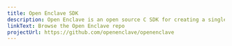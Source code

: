 ```yaml
---
title: Open Enclave SDK
description: Open Enclave is an open source C SDK for creating a single unified enclave abstraction to build Trusted Execution Environment (TEEs) based applications.
linkText: Browse the Open Enclave repo
projectUrl: https://github.com/openenclave/openenclave
---
```

